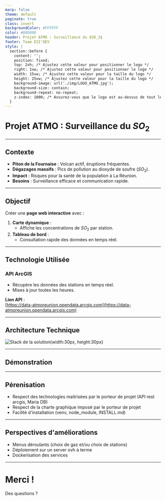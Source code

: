 ```yaml
---
marp: false
theme: default
paginate: true
class: invert
backgroundColor: #FFFFFF
color: #000000
header: Projet ATMO : Surveillance du $SO_2$
footer: Team ESI'DEV
style: |
  section::before {
    content: '';
    position: fixed;
    top: 2vh; /* Ajustez cette valeur pour positionner le logo */
    right: 1vw; /* Ajustez cette valeur pour positionner le logo */
    width: 15vw; /* Ajustez cette valeur pour la taille du logo */
    height: 25vw; /* Ajustez cette valeur pour la taille du logo */
    background-image: url('./img/LOGO_ATMO.jpg');
    background-size: contain;
    background-repeat: no-repeat;
    z-index: 1000; /* Assurez-vous que le logo est au-dessus de tout le contenu */
  }
---
```


# **Projet ATMO : Surveillance du $SO_2$**

---

## **Contexte**

- **Piton de la Fournaise** : Volcan actif, éruptions fréquentes.  
- **Dégazages massifs** : Pics de pollution au dioxyde de soufre ($SO_2$).  
- **Impact** : Risques pour la santé de la population à La Réunion.  
- **Besoins** : Surveillance efficace et communication rapide.

---

## **Objectif**

Créer une **page web interactive** avec :

1. **Carte dynamique** :  
   - Affiche les concentrations de $SO_2$ par station.  
2. **Tableau de bord** :  
   - Consultation rapide des données en temps réel.

---

## **Technologie Utilisée**

### **API ArcGIS**  
- Récupère les données des stations en temps réel.  
- Mises à jour toutes les heures.  

**Lien API** :  
[https://data-atmoreunion.opendata.arcgis.com](https://data-atmoreunion.opendata.arcgis.com)  

---

## **Architecture Technique**

![Stack de la solution](./img/Blank_diagram.png){width:30px, height:30px}

---

## **Démonstration**

---

## **Pérenisation**

- Respect des technologies maitrisées par le porteur de projet (API rest arcgis, Maria DB)
- Respect de la charte graphique imposé par le porteur de projet
- Facilité d'installation (venv, node_module, INSTALL.md)


---

## **Perspectives d'améliorations**

- Menus déroulants (choix de gaz et/ou choix de stations)
- Déploiement sur un server ovh à terme
- Dockerisation des services


---

# **Merci !**

Des questions ?  

